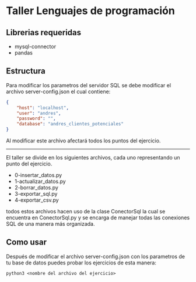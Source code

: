 # Taller Lenguajes de programación

## Librerias requeridas
- mysql-connector
- pandas

## Estructura

Para modificar los parametros del servidor SQL se debe modificar el archivo server-config.json el cual contiene:

```json
{
    "host": "localhost",
    "user": "andres",
    "password": "",
    "database": "andres_clientes_potenciales"
}
````

Al modificar este archivo afectará todos los puntos del ejercicio.

<hr>

El taller se divide en los siguientes archivos, cada uno representando un punto del ejercicio.

- 0-insertar_datos.py
- 1-actualizar_datos.py
- 2-borrar_datos.py
- 3-exportar_sql.py
- 4-exportar_csv.py

todos estos archivos hacen uso de la clase ConectorSql la cual se encuentra en ConectorSql.py y se encarga de manejar todas
las conexiones SQL de una manera más organizada.

## Como usar

Después de modificar el archivo server-config.json con los parametros de tu base de datos puedes probar los ejercicios de esta manera:
```shell
python3 <nombre del archivo del ejercicio>
```

